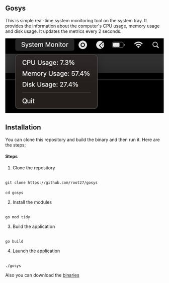 ## Gosys

This is simple real-time system monitoring tool on the system tray. It provides the information about the computer's CPU usage, memory usage and disk usage. It updates the metrics every 2 seconds.

![Example](gosys_usage.png)

## Installation

You can clone this repository and build the binary and then run it. Here are the steps;

#### Steps

1. Clone the repository

```code

git clone https://github.com/root27/gosys

cd gosys

```
2. Install the modules

```code

go mod tidy

```
3. Build the application

```code

go build

```
4. Launch the application

```code

./gosys

```

Also you can download the [binaries](https://github.com/root27/gosys/packages)


